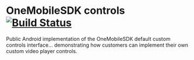 # OneMobileSDK controls [![Build Status](https://travis-ci.com/VerizonAdPlatforms/OneMobileSDK-controls-android.svg?branch=master)](https://travis-ci.com/VerizonAdPlatforms/OneMobileSDK-controls-android)
Public Android implementation of the OneMobileSDK default custom controls interface... demonstrating how customers can implement their own custom video player controls.
